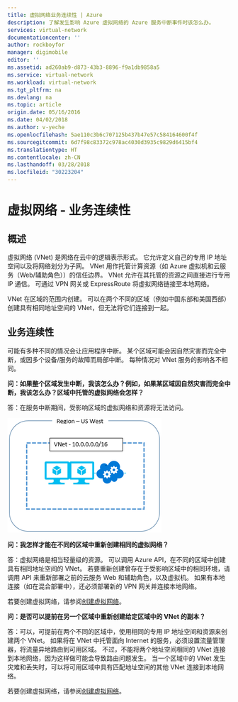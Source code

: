 ```yaml
---
title: 虚拟网络业务连续性 | Azure
description: 了解发生影响 Azure 虚拟网络的 Azure 服务中断事件时该怎么办。
services: virtual-network
documentationcenter: ''
author: rockboyfor
manager: digimobile
editor: ''
ms.assetid: ad260ab9-d873-43b3-8896-f9a1db9858a5
ms.service: virtual-network
ms.workload: virtual-network
ms.tgt_pltfrm: na
ms.devlang: na
ms.topic: article
origin.date: 05/16/2016
ms.date: 04/02/2018
ms.author: v-yeche
ms.openlocfilehash: 5ae110c3b6c707125b437b47e57c584164600f4f
ms.sourcegitcommit: 6d7f98c83372c978ac4030d3935c9829d6415bf4
ms.translationtype: HT
ms.contentlocale: zh-CN
ms.lasthandoff: 03/28/2018
ms.locfileid: "30223204"
---
```

# <a name="virtual-network---business-continuity"></a>虚拟网络 - 业务连续性

## <a name="overview"></a>概述
虚拟网络 (VNet) 是网络在云中的逻辑表示形式。 它允许定义自己的专用 IP 地址空间以及将网络划分为子网。 VNet 用作托管计算资源（如 Azure 虚拟机和云服务（Web/辅助角色））的信任边界。 VNet 允许在其托管的资源之间直接进行专用 IP 通信。 可通过 VPN 网关或 ExpressRoute 将虚拟网络链接至本地网络。

VNet 在区域的范围内创建。 可以在两个不同的区域（例如中国东部和美国西部）创建具有相同地址空间的 VNet，但无法将它们连接到一起。 

## <a name="business-continuity"></a>业务连续性

可能有多种不同的情况会让应用程序中断。 某个区域可能会因自然灾害而完全中断，或因多个设备/服务的故障而局部中断。 每种情况对 VNet 服务的影响各不相同。

**问：如果整个区域发生中断，我该怎么办？例如，如果某区域因自然灾害而完全中断，我该怎么办？区域中托管的虚拟网络会怎样？**

答：在服务中断期间，受影响区域的虚拟网络和资源将无法访问。

![虚拟网络简单关系图](./media/virtual-network-disaster-recovery-guidance/vnet.png)

**问：我怎样才能在不同的区域中重新创建相同的虚拟网络？**

答：虚拟网络是相当轻量级的资源。 可以调用 Azure API，在不同的区域中创建具有相同地址空间的 VNet。 若要重新创建曾存在于受影响区域中的相同环境，请调用 API 来重新部署之前的云服务 Web 和辅助角色，以及虚拟机。 如果有本地连接（如在混合部署中），还必须部署新的 VPN 网关并连接本地网络。

若要创建虚拟网络，请参阅[创建虚拟网络](manage-virtual-network.md#create-a-virtual-network)。

**问：是否可以提前在另一个区域中重新创建给定区域中的 VNet 的副本？**

答：可以，可提前在两个不同的区域中，使用相同的专用 IP 地址空间和资源来创建两个 VNet。 如果将在 VNet 中托管面向 Internet 的服务，必须设置流量管理器，将流量异地路由到可用区域。 不过，不能将两个地址空间相同的 VNet 连接到本地网络，因为这样做可能会导致路由问题发生。 当一个区域中的 VNet 发生灾难和丢失时，可以将可用区域中具有匹配地址空间的其他 VNet 连接到本地网络。

若要创建虚拟网络，请参阅[创建虚拟网络](manage-virtual-network.md#create-a-virtual-network)。
<!-- Update_Description: update meta properties, wording update update link  -->